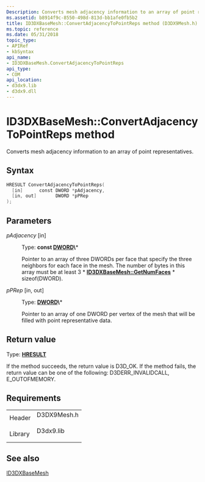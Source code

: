 ```yaml
---
Description: Converts mesh adjacency information to an array of point representatives.
ms.assetid: b8914f9c-8550-498d-813d-bb1afe0fb5b2
title: ID3DXBaseMesh::ConvertAdjacencyToPointReps method (D3DX9Mesh.h)
ms.topic: reference
ms.date: 05/31/2018
topic_type: 
- APIRef
- kbSyntax
api_name: 
- ID3DXBaseMesh.ConvertAdjacencyToPointReps
api_type: 
- COM
api_location: 
- d3dx9.lib
- d3dx9.dll
---
```


# ID3DXBaseMesh::ConvertAdjacencyToPointReps method

Converts mesh adjacency information to an array of point representatives.

## Syntax


```C++
HRESULT ConvertAdjacencyToPointReps(
  [in]      const DWORD *pAdjacency,
  [in, out]       DWORD *pPRep
);
```



## Parameters

<dl> <dt>

*pAdjacency* \[in\]
</dt> <dd>

Type: **const [**DWORD**](https://msdn.microsoft.com/library/Aa383751(v=VS.85).aspx)\***

Pointer to an array of three DWORDs per face that specify the three neighbors for each face in the mesh. The number of bytes in this array must be at least 3 \* [**ID3DXBaseMesh::GetNumFaces**](id3dxbasemesh--getnumfaces.md) \* sizeof(DWORD).

</dd> <dt>

*pPRep* \[in, out\]
</dt> <dd>

Type: **[**DWORD**](https://msdn.microsoft.com/library/Aa383751(v=VS.85).aspx)\***

Pointer to an array of one DWORD per vertex of the mesh that will be filled with point representative data.

</dd> </dl>

## Return value

Type: **[**HRESULT**](https://msdn.microsoft.com/library/Bb401631(v=MSDN.10).aspx)**

If the method succeeds, the return value is D3D\_OK. If the method fails, the return value can be one of the following: D3DERR\_INVALIDCALL, E\_OUTOFMEMORY.

## Requirements



|                    |                                                                                        |
|--------------------|----------------------------------------------------------------------------------------|
| Header<br/>  | <dl> <dt>D3DX9Mesh.h</dt> </dl> |
| Library<br/> | <dl> <dt>D3dx9.lib</dt> </dl>   |



## See also

<dl> <dt>

[ID3DXBaseMesh](id3dxbasemesh.md)
</dt> </dl>

 

 




